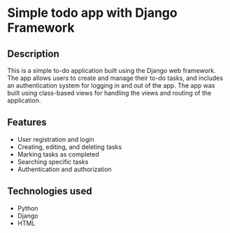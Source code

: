 # Simple todo app with Django Framework

## Description
This is a simple to-do application built using the Django web framework. The app allows users to create and manage their to-do tasks, and includes an authentication system for logging in and out of the app. The app was built using class-based views for handling the views and routing of the application.

## Features
* User registration and login
* Creating, editing, and deleting tasks
* Marking tasks as completed
* Searching specific tasks
* Authentication and authorization

## Technologies used
* Python
* Django
* HTML
